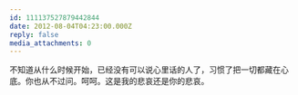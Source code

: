 ```yaml
---
id: 111137527879442844
date: 2012-08-04T04:23:00.000Z
reply: false
media_attachments: 0
---
```


不知道从什么时候开始，已经没有可以说心里话的人了，习惯了把一切都藏在心底。你也从不过问。呵呵。这是我的悲哀还是你的悲哀。 ​​​​

